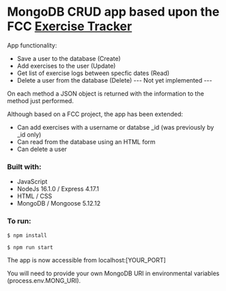 # MongoDB CRUD app based upon the FCC [Exercise Tracker](https://www.freecodecamp.org/learn/apis-and-microservices/apis-and-microservices-projects/exercise-tracker)

App functionality: 
- Save a user to the database (Create)
- Add exercises to the user (Update)
- Get list of exercise logs between specfic dates (Read)
- Delete a user from the database (Delete) --- Not yet implemented ---

On each method a JSON object is returned with the information to the method just performed.

Although based on a FCC project, the app has been extended:
- Can add exercises with a username or databse _id (was previously by _id only)
- Can read from the database using an HTML form 
- Can delete a user

### Built with:

- JavaScript
- NodeJs 16.1.0 / Express 4.17.1
- HTML / CSS
- MongoDB / Mongoose 5.12.12

### To run:

```
$ npm install
```

```
$ npm run start
```

The app is now accessible from localhost:[YOUR_PORT]

You will need to provide your own MongoDB URI in environmental variables (process.env.MONG_URI).
